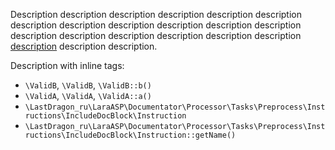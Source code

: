 Description description description description description description
description description description description description description
description description description description description description
[description](https://example.com/) description description.

Description with inline tags:

- `\ValidB`, `\ValidB`, `\ValidB::b()`
- `\ValidA`, `\ValidA`, `\ValidA::a()`
- `\LastDragon_ru\LaraASP\Documentator\Processor\Tasks\Preprocess\Instructions\IncludeDocBlock\Instruction`
- `\LastDragon_ru\LaraASP\Documentator\Processor\Tasks\Preprocess\Instructions\IncludeDocBlock\Instruction::getName()`
